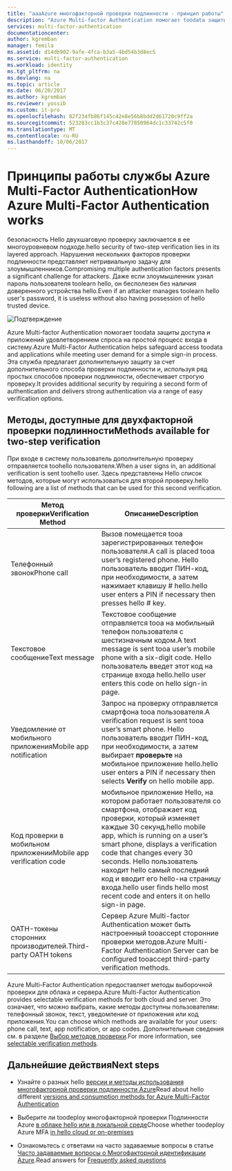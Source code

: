 ```yaml
---
title: "aaaAzure многофакторной проверки подлинности - принцип работы"
description: "Azure Multi-factor Authentication помогает toodata защиты доступа и приложений удовлетворением спроса на простой процесс входа в систему. Эта служба предлагает дополнительную защиту за счет дополнительного способа проверки подлинности и, используя ряд простых способов проверки подлинности, обеспечивает строгую проверку."
services: multi-factor-authentication
documentationcenter: 
author: kgremban
manager: femila
ms.assetid: d14db902-9afe-4fca-b3a5-4bd54b3d8ec5
ms.service: multi-factor-authentication
ms.workload: identity
ms.tgt_pltfrm: na
ms.devlang: na
ms.topic: article
ms.date: 06/20/2017
ms.author: kgremban
ms.reviewer: yossib
ms.custom: it-pro
ms.openlocfilehash: 82f234fb86f145c42e8e56b8bdd2d61720c9ff2a
ms.sourcegitcommit: 523283cc1b3c37c428e77850964dc1c33742c5f0
ms.translationtype: MT
ms.contentlocale: ru-RU
ms.lasthandoff: 10/06/2017
---
```

# <a name="how-azure-multi-factor-authentication-works"></a><span data-ttu-id="465d5-104">Принципы работы службы Azure Multi-Factor Authentication</span><span class="sxs-lookup"><span data-stu-id="465d5-104">How Azure Multi-Factor Authentication works</span></span>
<span data-ttu-id="465d5-105">безопасность Hello двухшаговую проверку заключается в ее многоуровневом подходе.</span><span class="sxs-lookup"><span data-stu-id="465d5-105">hello security of two-step verification lies in its layered approach.</span></span> <span data-ttu-id="465d5-106">Нарушения нескольких факторов проверки подлинности представляет нетривиальную задачу для злоумышленников.</span><span class="sxs-lookup"><span data-stu-id="465d5-106">Compromising multiple authentication factors presents a significant challenge for attackers.</span></span> <span data-ttu-id="465d5-107">Даже если злоумышленник узнал пароль пользователя toolearn hello, он бесполезен без наличия доверенного устройства hello.</span><span class="sxs-lookup"><span data-stu-id="465d5-107">Even if an attacker manages toolearn hello user's password, it is useless without also having possession of hello trusted device.</span></span> 

![Подтверждение](./media/multi-factor-authentication-how-it-works/howitworks.png)

<span data-ttu-id="465d5-109">Azure Multi-factor Authentication помогает toodata защиты доступа и приложений удовлетворением спроса на простой процесс входа в систему.</span><span class="sxs-lookup"><span data-stu-id="465d5-109">Azure Multi-Factor Authentication helps safeguard access toodata and applications while meeting user demand for a simple sign-in process.</span></span>  <span data-ttu-id="465d5-110">Эта служба предлагает дополнительную защиту за счет дополнительного способа проверки подлинности и, используя ряд простых способов проверки подлинности, обеспечивает строгую проверку.</span><span class="sxs-lookup"><span data-stu-id="465d5-110">It provides additional security by requiring a second form of authentication and delivers strong authentication via a range of easy verification options.</span></span>


## <a name="methods-available-for-two-step-verification"></a><span data-ttu-id="465d5-111">Методы, доступные для двухфакторной проверки подлинности</span><span class="sxs-lookup"><span data-stu-id="465d5-111">Methods available for two-step verification</span></span>
<span data-ttu-id="465d5-112">При входе в систему пользователь дополнительную проверку отправляется toohello пользователя.</span><span class="sxs-lookup"><span data-stu-id="465d5-112">When a user signs in, an additional verification is sent toohello user.</span></span>  <span data-ttu-id="465d5-113">Здесь представлены Hello список методов, которые могут использоваться для второй проверку.</span><span class="sxs-lookup"><span data-stu-id="465d5-113">hello following are a list of methods that can be used for this second verification.</span></span>

| <span data-ttu-id="465d5-114">Метод проверки</span><span class="sxs-lookup"><span data-stu-id="465d5-114">Verification Method</span></span> | <span data-ttu-id="465d5-115">Описание</span><span class="sxs-lookup"><span data-stu-id="465d5-115">Description</span></span> |
| --- | --- |
| <span data-ttu-id="465d5-116">Телефонный звонок</span><span class="sxs-lookup"><span data-stu-id="465d5-116">Phone call</span></span> |<span data-ttu-id="465d5-117">Вызов помещается tooa зарегистрированных телефон пользователя.</span><span class="sxs-lookup"><span data-stu-id="465d5-117">A call is placed tooa user’s registered phone.</span></span> <span data-ttu-id="465d5-118">Hello пользователь вводит ПИН-код, при необходимости, а затем нажимает клавишу # hello.</span><span class="sxs-lookup"><span data-stu-id="465d5-118">hello user enters a PIN if necessary then presses hello # key.</span></span> |
| <span data-ttu-id="465d5-119">Текстовое сообщение</span><span class="sxs-lookup"><span data-stu-id="465d5-119">Text message</span></span> |<span data-ttu-id="465d5-120">Текстовое сообщение отправляется tooa на мобильный телефон пользователя с шестизначным кодом.</span><span class="sxs-lookup"><span data-stu-id="465d5-120">A text message is sent tooa user’s mobile phone with a six-digit code.</span></span> <span data-ttu-id="465d5-121">Hello пользователь введет этот код на странице входа hello.</span><span class="sxs-lookup"><span data-stu-id="465d5-121">hello user enters this code on hello sign-in page.</span></span> |
| <span data-ttu-id="465d5-122">Уведомление от мобильного приложения</span><span class="sxs-lookup"><span data-stu-id="465d5-122">Mobile app notification</span></span> |<span data-ttu-id="465d5-123">Запрос на проверку отправляется смартфона tooa пользователя.</span><span class="sxs-lookup"><span data-stu-id="465d5-123">A verification request is sent tooa user’s smart phone.</span></span> <span data-ttu-id="465d5-124">Hello пользователь вводит ПИН-код, при необходимости, а затем выбирает **проверьте** на мобильное приложение hello.</span><span class="sxs-lookup"><span data-stu-id="465d5-124">hello user enters a PIN if necessary then selects **Verify** on hello mobile app.</span></span> |
| <span data-ttu-id="465d5-125">Код проверки в мобильном приложении</span><span class="sxs-lookup"><span data-stu-id="465d5-125">Mobile app verification code</span></span> |<span data-ttu-id="465d5-126">мобильное приложение Hello, на котором работает пользователя со смартфона, отображает код проверки, который изменяет каждые 30 секунд.</span><span class="sxs-lookup"><span data-stu-id="465d5-126">hello mobile app, which is running on a user’s smart phone, displays a verification code that changes every 30 seconds.</span></span> <span data-ttu-id="465d5-127">Hello пользователь находит hello самый последний код и вводит его hello-на страницу входа.</span><span class="sxs-lookup"><span data-stu-id="465d5-127">hello user finds hello most recent code and enters it on hello sign-in page.</span></span> |
| <span data-ttu-id="465d5-128">OATH-токены сторонних производителей.</span><span class="sxs-lookup"><span data-stu-id="465d5-128">Third-party OATH tokens</span></span> | <span data-ttu-id="465d5-129">Сервер Azure Multi-factor Authentication может быть настроенный tooaccept сторонние проверки методов.</span><span class="sxs-lookup"><span data-stu-id="465d5-129">Azure Multi-Factor Authentication Server can be configured tooaccept third-party verification methods.</span></span> |

<span data-ttu-id="465d5-130">Azure Multi-Factor Authentication предоставляет методы выборочной проверки для облака и сервера.</span><span class="sxs-lookup"><span data-stu-id="465d5-130">Azure Multi-Factor Authentication provides selectable verification methods for both cloud and server.</span></span> <span data-ttu-id="465d5-131">Это означает, что можно выбрать, какие методы доступны пользователям: телефонный звонок, текст, уведомление от приложения или код приложения.</span><span class="sxs-lookup"><span data-stu-id="465d5-131">You can choose which methods are available for your users: phone call, text, app notification, or app codes.</span></span> <span data-ttu-id="465d5-132">Дополнительные сведения см. в разделе [Выбор методов проверки](multi-factor-authentication-whats-next.md#selectable-verification-methods).</span><span class="sxs-lookup"><span data-stu-id="465d5-132">For more information, see [selectable verification methods](multi-factor-authentication-whats-next.md#selectable-verification-methods).</span></span>

## <a name="next-steps"></a><span data-ttu-id="465d5-133">Дальнейшие действия</span><span class="sxs-lookup"><span data-stu-id="465d5-133">Next steps</span></span>

- <span data-ttu-id="465d5-134">Узнайте о разных hello [версии и методы использования многофакторной проверки подлинности Azure](multi-factor-authentication-versions-plans.md)</span><span class="sxs-lookup"><span data-stu-id="465d5-134">Read about hello different [versions and consumption methods for Azure Multi-Factor Authentication](multi-factor-authentication-versions-plans.md)</span></span>

- <span data-ttu-id="465d5-135">Выберите ли toodeploy многофакторной проверки Подлинности Azure [в облаке hello или в локальной среде](multi-factor-authentication-get-started.md)</span><span class="sxs-lookup"><span data-stu-id="465d5-135">Choose whether toodeploy Azure MFA [in hello cloud or on-premises](multi-factor-authentication-get-started.md)</span></span>

- <span data-ttu-id="465d5-136">Ознакомьтесь с ответами на часто задаваемые вопросы в статье [Часто задаваемые вопросы о Многофакторной идентификации Azure](multi-factor-authentication-faq.md).</span><span class="sxs-lookup"><span data-stu-id="465d5-136">Read answers for [Frequently asked questions](multi-factor-authentication-faq.md)</span></span>